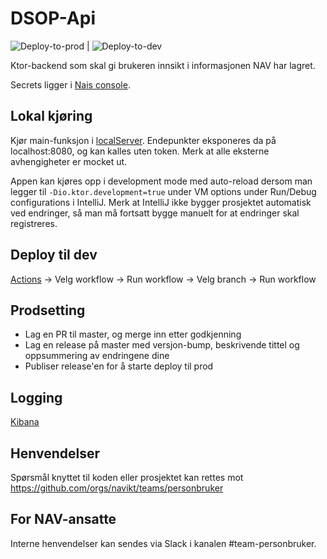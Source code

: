 # DSOP-Api

![Deploy-to-prod](https://github.com/navikt/dsop-api/workflows/Deploy-to-prod/badge.svg) | ![Deploy-to-dev](https://github.com/navikt/dsop-api/workflows/Deploy-to-dev/badge.svg)

Ktor-backend som skal gi brukeren innsikt i informasjonen NAV har lagret.

Secrets ligger i [Nais console](https://console.nav.cloud.nais.io/team/personbruker/secrets).

## Lokal kjøring

Kjør main-funksjon i [localServer](src/test/kotlin/no/nav/dsop/localServer.kt). Endepunkter eksponeres da på localhost:8080, og kan kalles uten token. Merk at alle eksterne avhengigheter er mocket ut.

Appen kan kjøres opp i development mode med auto-reload dersom man legger til `-Dio.ktor.development=true` under VM options under Run/Debug configurations i IntelliJ. Merk at IntelliJ ikke bygger prosjektet automatisk ved endringer, så man må fortsatt bygge manuelt for at endringer skal registreres.

## Deploy til dev

[Actions](https://github.com/navikt/dsop-api/actions) -> Velg workflow -> Run workflow -> Velg branch -> Run workflow

## Prodsetting

-   Lag en PR til master, og merge inn etter godkjenning
-   Lag en release på master med versjon-bump, beskrivende tittel og oppsummering av endringene dine
-   Publiser release'en for å starte deploy til prod

## Logging

[Kibana](https://logs.adeo.no/app/discover#/view/f3fcf000-278f-11ed-9b1a-4723a5e7a9db)

## Henvendelser

Spørsmål knyttet til koden eller prosjektet kan rettes mot https://github.com/orgs/navikt/teams/personbruker

## For NAV-ansatte

Interne henvendelser kan sendes via Slack i kanalen #team-personbruker.
